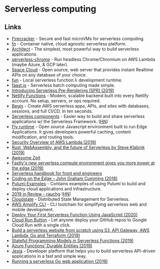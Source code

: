 # Serverless computing

## Links

- [Firecracker](https://github.com/firecracker-microvm/firecracker) - Secure and fast microVMs for serverless computing.
- [fn](https://github.com/fnproject/fn) - Container native, cloud agnostic serverless platform.
- [Architect](https://github.com/arc-repos/architect) - The simplest, most powerful way to build serverless applications.
- [serverless-chrome](https://github.com/adieuadieu/serverless-chrome) - Run headless Chrome/Chromium on AWS Lambda (maybe Azure, & GCP later).
- [Space Cloud](https://github.com/spaceuptech/space-cloud) - Open source, web server that provides instant Realtime APIs on any database of your choice.
- [ƒun](https://github.com/zeit/fun) - Local serverless function λ development runtime.
- [faast.js](https://faastjs.org/) - Serverless batch computing made simple.
- [Introducing Serverless Pre-Rendering (SPR) (2019)](https://zeit.co/blog/serverless-pre-rendering)
- [Netlify Functions](https://www.netlify.com/products/functions/) - Modern, scalable backend built into every Netlify account. No setup, servers, or ops required.
- [Begin](https://begin.com/) - Create AWS serverless apps, APIs, and sites with databases, sessions, and full CI/CD. In ten seconds.
- [Serverless components](https://github.com/serverless/components) - Easier way to build and share serverless applications w/ the Serverless Framework. ([HN](https://news.ycombinator.com/item?id=20600519))
- [Fly runtime](https://github.com/superfly/fly) - Open source Javascript environment built to run Edge Applications. It gives developers powerful caching, content modification, and routing tools.
- [Security Overview of AWS Lambda (2019)](https://d1.awsstatic.com/whitepapers/Overview-AWS-Lambda-Security.pdf)
- [Rust, WebAssembly, and the future of Serverless by Steve Klabnik (2019)](https://www.youtube.com/watch?v=CMB6AlE1QuI&list=PLe9psSNJBf74yYiVXDXz8UnRnWf3NHzS-&index=16)
- [Awesome Zeit](https://github.com/zeit/awesome-zeit#readme)
- [Fastly's new serverless compute environment gives you more power at the edge (2019)](https://www.fastly.com/blog/join-the-beta-new-serverless-compute-environment-at-the-edge)
- [Serverless handbook for front end engineers](https://serverlesshandbook.dev/)
- [Coding on the Edge – John Graham Cumming (2018)](https://www.youtube.com/watch?v=Ydu9qVUjh4Q)
- [Pulumi Examples](https://github.com/pulumi/examples) - Contains examples of using Pulumi to build and deploy cloud applications and infrastructure.
- [2019 in Review - rauchg](https://rauchg.com/2020/2019-in-review) ([HN](https://news.ycombinator.com/item?id=21965551))
- [Cloudstate](https://github.com/cloudstateio/cloudstate) - Distributed State Management for Serverless.
- [AWS Amplify CLI](https://github.com/aws-amplify/amplify-cli) - CLI toolchain for simplifying serverless web and mobile development.
- [Deploy Your First Serverless Function Using JavaScript (2020)](https://dev.to/jlengstorf/deploy-your-first-serverless-function-using-javascript-1g4e)
- [Cloud Run Button](https://github.com/GoogleCloudPlatform/cloud-run-button) - Let anyone deploy your GitHub repos to Google Cloud Run with a single click.
- [Build a serverless website from scratch using S3, API Gateway, AWS Lambda, Go and Terraform (2019)](https://rogerwelin.github.io/aws/serverless/terraform/lambda/2019/03/18/build-a-serverless-website-from-scratch-with-lambda-and-terraform.html)
- [Stateful Programming Models in Serverless Functions (2019)](https://www.youtube.com/watch?v=YUJjhnYIj4M)
- [Azure Functions’ Durable Entities (2019)](https://medium.com/@cgillum/azure-functions-durable-entities-67db648d2f74)
- [Jexia](https://www.jexia.com/en/) - Developer platform that helps you to build serverless API-driven applications in a fast and simple way.
- [Running a serverless Go web application (2019)](https://bartfokker.com/posts/cloud-run)

